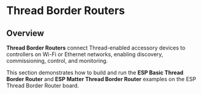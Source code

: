 <show-structure/>

# Thread Border Routers

## Overview

**Thread Border Routers** connect Thread-enabled accessory devices to controllers on Wi-Fi or Ethernet networks,
enabling discovery, commissioning, control, and monitoring.

This section demonstrates how to build and run the **ESP Basic Thread Border Router** and **ESP Matter Thread Border
Router** examples on the ESP Thread Border Router board.

[//]: # (## ESP Thread BR in Home Assistant)
[//]: # (ToDo: https://www.reddit.com/r/homeassistant/comments/1i8b9ex/esp_thread_border_router_extend_your_thread/)
